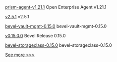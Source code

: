 
[prism-agent-v1.21.1](https://github.com/hyperledger-labs/open-enterprise-agent/releases/tag/prism-agent-v1.21.1) Open Enterprise Agent v1.21.1

[v2.5.1](https://github.com/hyperledger/fabric-chaincode-java/releases/tag/v2.5.1) v2.5.1

[bevel-vault-mgmt-0.15.0](https://github.com/hyperledger/bevel/releases/tag/bevel-vault-mgmt-0.15.0) bevel-vault-mgmt-0.15.0

[v0.15.0.0](https://github.com/hyperledger/bevel/releases/tag/v0.15.0.0) Bevel Release 0.15.0

[bevel-storageclass-0.15.0](https://github.com/hyperledger/bevel/releases/tag/bevel-storageclass-0.15.0) bevel-storageclass-0.15.0


[See more >>>](https://start-here.hyperledger.org/releases)
